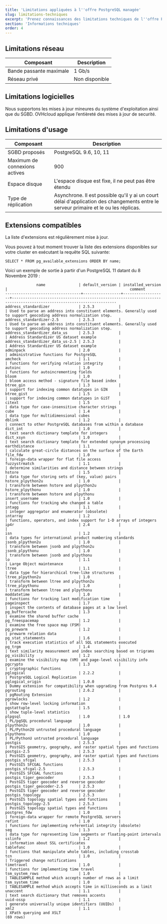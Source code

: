 ```yaml
---
title: 'Limitations appliquées à l''offre PostgreSQL managée'
slug: limitations-techniques
excerpt: 'Prenez connaissances des limitations techniques de l''offre PostgreSQL managée'
section: 'Informations techniques'
order: 4
---
```


## Limitations réseau

|**Composant**|**Description**|
|---|---| 
|Bande passante maximale|1 Gb/s|
|Réseau privé|Non disponible|

## Limitations logicielles

Nous supportons les mises à jour mineures du système d'exploitation ainsi que du SGBD. OVHcloud applique l’entièreté des mises à jour de securité.

## Limitations d'usage

|**Composant**|**Description**|
|---|---|
|SGBD proposés|PostgreSQL 9.6, 10, 11|
|Maximum de connexions actives|900|
|Espace disque|L'espace disque est fixe, il ne peut pas être étendu|
|Type de réplication|Asynchrone. Il est possible qu'il y ai un court délai d'application des changements entre le serveur primaire et le ou les réplicas.|

## Extensions compatibles

La liste d'extensions est régulièrement mise à jour.

Vous pouvez à tout moment trouver la liste des extensions disponibles sur votre cluster en exécutant la requête SQL suivante:

    SELECT * FROM pg_available_extensions ORDER BY name;

Voici un exemple de sortie à partir d'un PostgreSQL 11 datant du 8 Novembre 2019 :

                  name               | default_version | installed_version |                                                       comment
    ----------------------------------+-----------------+-------------------+---------------------------------------------------------------------------------------------------------------------
    address_standardizer             | 2.5.3           |                   | Used to parse an address into constituent elements. Generally used to support geocoding address normalization step.
    address_standardizer-2.5         | 2.5.3           |                   | Used to parse an address into constituent elements. Generally used to support geocoding address normalization step.
    address_standardizer_data_us     | 2.5.3           |                   | Address Standardizer US dataset example
    address_standardizer_data_us-2.5 | 2.5.3           |                   | Address Standardizer US dataset example
    adminpack                        | 2.0             |                   | administrative functions for PostgreSQL
    amcheck                          | 1.1             |                   | functions for verifying relation integrity
    autoinc                          | 1.0             |                   | functions for autoincrementing fields
    bloom                            | 1.0             |                   | bloom access method - signature file based index
    btree_gin                        | 1.3             |                   | support for indexing common datatypes in GIN
    btree_gist                       | 1.5             |                   | support for indexing common datatypes in GiST
    citext                           | 1.5             |                   | data type for case-insensitive character strings
    cube                             | 1.4             |                   | data type for multidimensional cubes
    dblink                           | 1.2             |                   | connect to other PostgreSQL databases from within a database
    dict_int                         | 1.0             |                   | text search dictionary template for integers
    dict_xsyn                        | 1.0             |                   | text search dictionary template for extended synonym processing
    earthdistance                    | 1.1             |                   | calculate great-circle distances on the surface of the Earth
    file_fdw                         | 1.0             |                   | foreign-data wrapper for flat file access
    fuzzystrmatch                    | 1.1             |                   | determine similarities and distance between strings
    hstore                           | 1.5             |                   | data type for storing sets of (key, value) pairs
    hstore_plpython2u                | 1.0             |                   | transform between hstore and plpython2u
    hstore_plpythonu                 | 1.0             |                   | transform between hstore and plpythonu
    insert_username                  | 1.0             |                   | functions for tracking who changed a table
    intagg                           | 1.1             |                   | integer aggregator and enumerator (obsolete)
    intarray                         | 1.2             |                   | functions, operators, and index support for 1-D arrays of integers
    ip4r                             | 2.4             |                   |
    isn                              | 1.2             |                   | data types for international product numbering standards
    jsonb_plpython2u                 | 1.0             |                   | transform between jsonb and plpython2u
    jsonb_plpythonu                  | 1.0             |                   | transform between jsonb and plpythonu
    lo                               | 1.1             |                   | Large Object maintenance
    ltree                            | 1.1             |                   | data type for hierarchical tree-like structures
    ltree_plpython2u                 | 1.0             |                   | transform between ltree and plpython2u
    ltree_plpythonu                  | 1.0             |                   | transform between ltree and plpythonu
    moddatetime                      | 1.0             |                   | functions for tracking last modification time
    pageinspect                      | 1.7             |                   | inspect the contents of database pages at a low level
    pg_buffercache                   | 1.3             |                   | examine the shared buffer cache
    pg_freespacemap                  | 1.2             |                   | examine the free space map (FSM)
    pg_prewarm                       | 1.2             |                   | prewarm relation data
    pg_stat_statements               | 1.6             |                   | track execution statistics of all SQL statements executed
    pg_trgm                          | 1.4             |                   | text similarity measurement and index searching based on trigrams
    pg_visibility                    | 1.2             |                   | examine the visibility map (VM) and page-level visibility info
    pgcrypto                         | 1.3             |                   | cryptographic functions
    pglogical                        | 2.2.2           |                   | PostgreSQL Logical Replication
    pglogical_origin                 | 1.0.0           |                   | Dummy extension for compatibility when upgrading from Postgres 9.4
    pgrouting                        | 2.6.2           |                   | pgRouting Extension
    pgrowlocks                       | 1.2             |                   | show row-level locking information
    pgstattuple                      | 1.5             |                   | show tuple-level statistics
    plpgsql                          | 1.0             | 1.0               | PL/pgSQL procedural language
    plpython2u                       | 1.0             |                   | PL/Python2U untrusted procedural language
    plpythonu                        | 1.0             |                   | PL/PythonU untrusted procedural language
    postgis                          | 2.5.3           |                   | PostGIS geometry, geography, and raster spatial types and functions
    postgis-2.5                      | 2.5.3           |                   | PostGIS geometry, geography, and raster spatial types and functions
    postgis_sfcgal                   | 2.5.3           |                   | PostGIS SFCGAL functions
    postgis_sfcgal-2.5               | 2.5.3           |                   | PostGIS SFCGAL functions
    postgis_tiger_geocoder           | 2.5.3           |                   | PostGIS tiger geocoder and reverse geocoder
    postgis_tiger_geocoder-2.5       | 2.5.3           |                   | PostGIS tiger geocoder and reverse geocoder
    postgis_topology                 | 2.5.3           |                   | PostGIS topology spatial types and functions
    postgis_topology-2.5             | 2.5.3           |                   | PostGIS topology spatial types and functions
    postgres_fdw                     | 1.0             |                   | foreign-data wrapper for remote PostgreSQL servers
    refint                           | 1.0             |                   | functions for implementing referential integrity (obsolete)
    seg                              | 1.3             |                   | data type for representing line segments or floating-point intervals
    sslinfo                          | 1.2             |                   | information about SSL certificates
    tablefunc                        | 1.0             |                   | functions that manipulate whole tables, including crosstab
    tcn                              | 1.0             |                   | Triggered change notifications
    timetravel                       | 1.0             |                   | functions for implementing time travel
    tsm_system_rows                  | 1.0             |                   | TABLESAMPLE method which accepts number of rows as a limit
    tsm_system_time                  | 1.0             |                   | TABLESAMPLE method which accepts time in milliseconds as a limit
    unaccent                         | 1.1             |                   | text search dictionary that removes accents
    uuid-ossp                        | 1.1             |                   | generate universally unique identifiers (UUIDs)
    xml2                             | 1.1             |                   | XPath querying and XSLT
    (69 rows)
